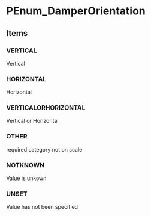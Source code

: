 # PEnum_DamperOrientation


<!-- end of short definition -->
## Items

### VERTICAL
Vertical

### HORIZONTAL
Horizontal

### VERTICALORHORIZONTAL
Vertical or Horizontal

### OTHER
required category not on scale

### NOTKNOWN
Value is unkown

### UNSET
Value has not been specified
